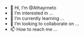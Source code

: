 - 👋 Hi, I’m @Athayrneto
- 👀 I’m interested in ...
- 🌱 I’m currently learning ...
- 💞️ I’m looking to collaborate on ...
- 📫 How to reach me ...

<!---
Athayrneto/Athayrneto is a ✨ special ✨ repository because its `README.md` (this file) appears on your GitHub profile.
You can click the Preview link to take a look at your changes.
--->
